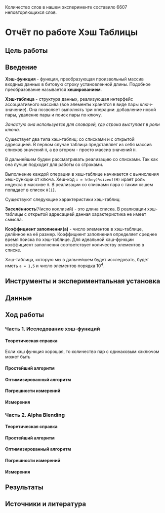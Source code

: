 
Количество слов в нашем эксперименте составило 6607 неповторяющихся слов.

# Отчёт по работе Хэш Таблицы

## Цель работы

## Введение

**Хэш-функция** - функция, преобразующая произвольный массив входных данных в битовую строку установленной длины. Подобное преобразование называется **хешированием**.

**Хэш-таблица** - структура данных, реализующая интерфейс ассоциативного массива (все элементы хранятся в виде пары ключ-значение). Она позволяет выполнять три операции: добавление новой пары, удаление пары и поиск пары по ключу.

*Зачастую она используется для словарей, где строка выступает в роли ключа.*

Существует два типа хэш-таблиц: со списками и с открытой адресацией. В первом случае таблица представляет из себя массив списков значений `H`, а во втором - просто массив значений `H`.

В дальнейшем будем рассматривать реализацию со списками. Так как она лучше подходит для работы со строками.

Выполнение каждой операции в хеш-таблице начинается с вычисления хеш-функции от ключа. Хеш-код `i = h(key)%sizeof(H)` ирает роль индекса в массиве `H`. В реализации со списками пара с таким хэшем попадает в список `H[i]`.

Существуют следующие характеристики хэш-таблиц:

**Заселённость**(Число коллизий) - это длина списка. В реализации хэш-таблицы с открытой адресацией данная характеристика не имеет смысла.

**Коэффициент заполнения(a)** - число элементов в хэш-таблице, делённое на её размер. Коэффициент заполнения определяет среднее время поиска по хэш-таблице. Для идеальной хэш-функции коэффициент заполнения соответствует количеству элементов в списке.

Хэш-таблица, которую мы в дальнейшем будет исследовать, будет иметь `a = 1,5` и число элементов порядка $10^4$.

## Инструменты и экспериментальная установка

## Данные

## Ход работы

### Часть 1. Исследование хэш-функций

#### Теоретическая справка


Если хэш функция хорошая, то количество пар с одинаковым хэключом может быть 


#### Простейший алгоритм

#### Оптимизированный алгоритм

#### Погрешности измерений

#### Измерения

### Часть 2. Alpha Blending

#### Теоретическая справка

#### Простейший алгоритм

#### Оптимизированный алгоритм

#### Погрешности измерений

#### Измерения

## Результаты

## Источники и литература